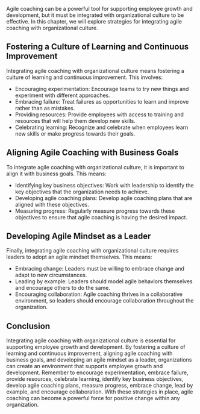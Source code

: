 
Agile coaching can be a powerful tool for supporting employee growth and development, but it must be integrated with organizational culture to be effective. In this chapter, we will explore strategies for integrating agile coaching with organizational culture.

Fostering a Culture of Learning and Continuous Improvement
----------------------------------------------------------

Integrating agile coaching with organizational culture means fostering a culture of learning and continuous improvement. This involves:

* Encouraging experimentation: Encourage teams to try new things and experiment with different approaches.
* Embracing failure: Treat failures as opportunities to learn and improve rather than as mistakes.
* Providing resources: Provide employees with access to training and resources that will help them develop new skills.
* Celebrating learning: Recognize and celebrate when employees learn new skills or make progress towards their goals.

Aligning Agile Coaching with Business Goals
-------------------------------------------

To integrate agile coaching with organizational culture, it is important to align it with business goals. This means:

* Identifying key business objectives: Work with leadership to identify the key objectives that the organization needs to achieve.
* Developing agile coaching plans: Develop agile coaching plans that are aligned with these objectives.
* Measuring progress: Regularly measure progress towards these objectives to ensure that agile coaching is having the desired impact.

Developing Agile Mindset as a Leader
------------------------------------

Finally, integrating agile coaching with organizational culture requires leaders to adopt an agile mindset themselves. This means:

* Embracing change: Leaders must be willing to embrace change and adapt to new circumstances.
* Leading by example: Leaders should model agile behaviors themselves and encourage others to do the same.
* Encouraging collaboration: Agile coaching thrives in a collaborative environment, so leaders should encourage collaboration throughout the organization.

Conclusion
----------

Integrating agile coaching with organizational culture is essential for supporting employee growth and development. By fostering a culture of learning and continuous improvement, aligning agile coaching with business goals, and developing an agile mindset as a leader, organizations can create an environment that supports employee growth and development. Remember to encourage experimentation, embrace failure, provide resources, celebrate learning, identify key business objectives, develop agile coaching plans, measure progress, embrace change, lead by example, and encourage collaboration. With these strategies in place, agile coaching can become a powerful force for positive change within any organization.
